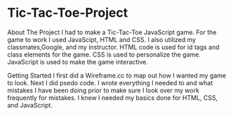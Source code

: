 # Tic-Tac-Toe-Project
About The Project 
  I had to make a Tic-Tac-Toe JavaScript game. For the game to work I used JavaScipt, HTML and CSS. I also utilized my classmates,Google, and my instructor. HTML code is used for id tags and class elements for the game. CSS is used to personalize the game. JavaScript is used to make the game interactive. 



Getting Started 
I first did a Wireframe.cc to map out how I wanted my game to look. Next I did psedo code. I wrote everything I needed to and what mistakes I have been doing prior to make sure I look over my work frequently for mistakes. I knew I needed my basics done for HTML, CSS, and JavaScript. 
  
